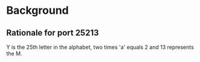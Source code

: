 # Background

## Rationale for port 25213

Y is the 25th letter in the alphabet, two times 'a' equals 2 and 13 represents
the M.
